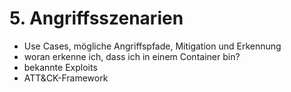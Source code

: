 # 5. Angriffsszenarien

- Use Cases, mögliche Angriffspfade, Mitigation und Erkennung
- woran erkenne ich, dass ich in einem Container bin?
- bekannte Exploits
- ATT&CK-Framework
